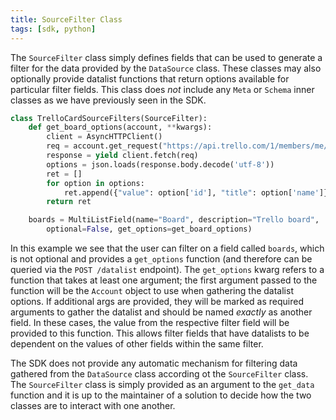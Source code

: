 ```yaml
---
title: SourceFilter Class
tags: [sdk, python]
---
```


The `SourceFilter` class simply defines fields that can be used to generate a filter for the data provided by the `DataSource` class.  These classes may also optionally provide datalist functions that return options available for particular filter fields.  This class does _not_ include any `Meta` or `Schema` inner classes as we have previously seen in the SDK.

```python
class TrelloCardSourceFilters(SourceFilter):
    def get_board_options(account, **kwargs):
        client = AsyncHTTPClient()
        req = account.get_request("https://api.trello.com/1/members/me/boards")
        response = yield client.fetch(req)
        options = json.loads(response.body.decode('utf-8'))
        ret = []
        for option in options:
            ret.append({"value": option['id'], "title": option['name']})
        return ret

    boards = MultiListField(name="Board", description="Trello board",
        optional=False, get_options=get_board_options)
```

In this example we see that the user can filter on a field called `boards`, which is not optional and provides a `get_options` function (and therefore can be queried via the `POST /datalist` endpoint).  The `get_options` kwarg refers to a function that takes at least one argument; the first argument passed to the function will be the `Account` object to use when gathering the datalist options.  If additional args are provided, they will be marked as required arguments to gather the datalist and should be named _exactly_ as another field.  In these cases, the value from the respective filter field will be provided to this function.  This allows filter fields that have datalists to be dependent on the values of other fields within the same filter.

The SDK does not provide any automatic mechanism for filtering data gathered from the `DataSource` class according ot the `SourceFilter` class.  The `SourceFilter` class is simply provided as an argument to the `get_data` function and it is up to the maintainer of a solution to decide how the two classes are to interact with one another.
